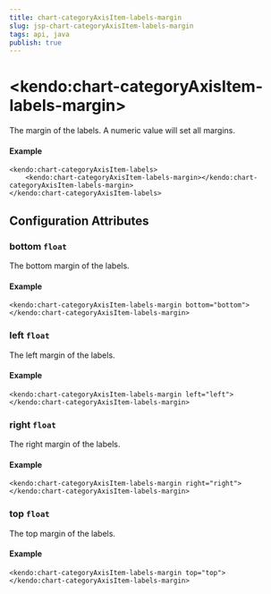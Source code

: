 ```yaml
---
title: chart-categoryAxisItem-labels-margin
slug: jsp-chart-categoryAxisItem-labels-margin
tags: api, java
publish: true
---
```


# \<kendo:chart-categoryAxisItem-labels-margin\>

The margin of the labels. A numeric value will set all margins.

#### Example
    <kendo:chart-categoryAxisItem-labels>
        <kendo:chart-categoryAxisItem-labels-margin></kendo:chart-categoryAxisItem-labels-margin>
    </kendo:chart-categoryAxisItem-labels>

## Configuration Attributes

### bottom `float`

The bottom margin of the labels.

#### Example
    <kendo:chart-categoryAxisItem-labels-margin bottom="bottom">
    </kendo:chart-categoryAxisItem-labels-margin>

### left `float`

The left margin of the labels.

#### Example
    <kendo:chart-categoryAxisItem-labels-margin left="left">
    </kendo:chart-categoryAxisItem-labels-margin>

### right `float`

The right margin of the labels.

#### Example
    <kendo:chart-categoryAxisItem-labels-margin right="right">
    </kendo:chart-categoryAxisItem-labels-margin>

### top `float`

The top margin of the labels.

#### Example
    <kendo:chart-categoryAxisItem-labels-margin top="top">
    </kendo:chart-categoryAxisItem-labels-margin>

 

